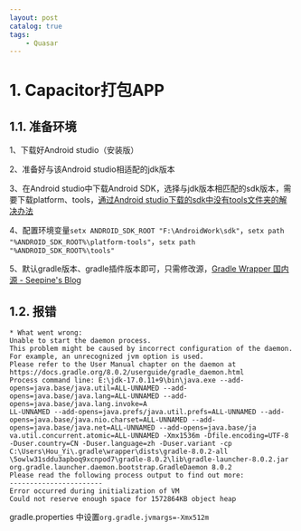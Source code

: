 ```yaml
---
layout: post   	
catalog: true 	
tags:
    - Quasar
---
```


# 1. Capacitor打包APP

## 1.1. 准备环境

1、下载好Android studio（安装版）

2、准备好与该Android studio相适配的jdk版本

3、在Android studio中下载Android SDK，选择与jdk版本相匹配的sdk版本，需要下载platform、tools，[通过Android studio下载的sdk中没有tools文件夹的解决办法](https://www.cnblogs.com/star12111/p/12789245.html)

4、配置环境变量`setx ANDROID_SDK_ROOT "F:\AndroidWork\sdk"`，`setx path "%ANDROID_SDK_ROOT%\platform-tools"`，`setx path "%ANDROID_SDK_ROOT%\tools"`

5、默认gradle版本、gradle插件版本即可，只需修改源，[Gradle Wrapper 国内源 - Seepine's Blog](https://seepine.com/dev/gradle/wrapper/)
## 1.2. 报错

```
* What went wrong:
Unable to start the daemon process.
This problem might be caused by incorrect configuration of the daemon.
For example, an unrecognized jvm option is used.
Please refer to the User Manual chapter on the daemon at https://docs.gradle.org/8.0.2/userguide/gradle_daemon.html
Process command line: E:\jdk-17.0.11+9\bin\java.exe --add-opens=java.base/java.util=ALL-UNNAMED --add-opens=java.base/java.lang=ALL-UNNAMED --add-opens=java.base/java.lang.invoke=A
LL-UNNAMED --add-opens=java.prefs/java.util.prefs=ALL-UNNAMED --add-opens=java.base/java.nio.charset=ALL-UNNAMED --add-opens=java.base/java.net=ALL-UNNAMED --add-opens=java.base/ja
va.util.concurrent.atomic=ALL-UNNAMED -Xmx1536m -Dfile.encoding=UTF-8 -Duser.country=CN -Duser.language=zh -Duser.variant -cp C:\Users\Hou_Yi\.gradle\wrapper\dists\gradle-8.0.2-all
\5owlw31sddu3apboq9xcnpod7\gradle-8.0.2\lib\gradle-launcher-8.0.2.jar org.gradle.launcher.daemon.bootstrap.GradleDaemon 8.0.2
Please read the following process output to find out more:
-----------------------
Error occurred during initialization of VM
Could not reserve enough space for 1572864KB object heap
```

gradle.properties 中设置`org.gradle.jvmargs=-Xmx512m`